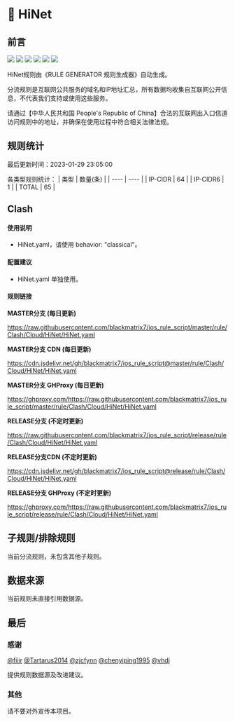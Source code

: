 # 🧸 HiNet

## 前言

![](https://shields.io/badge/-移除重复规则-ff69b4) ![](https://shields.io/badge/-DOMAIN与DOMAIN--SUFFIX合并-green) ![](https://shields.io/badge/-DOMAIN--SUFFIX间合并-critical) ![](https://shields.io/badge/-DOMAIN与DOMAIN--KEYWORD合并-9cf) ![](https://shields.io/badge/-DOMAIN--SUFFIX与DOMAIN--KEYWORD合并-blue) ![](https://shields.io/badge/-IP--CIDR(6)合并-blueviolet) 

HiNet规则由《RULE GENERATOR 规则生成器》自动生成。

分流规则是互联网公共服务的域名和IP地址汇总，所有数据均收集自互联网公开信息，不代表我们支持或使用这些服务。

请通过【中华人民共和国 People's Republic of China】合法的互联网出入口信道访问规则中的地址，并确保在使用过程中符合相关法律法规。

## 规则统计

最后更新时间：2023-01-29 23:05:00

各类型规则统计：
| 类型 | 数量(条)  | 
| ---- | ----  |
| IP-CIDR | 64  | 
| IP-CIDR6 | 1  | 
| TOTAL | 65  | 


## Clash 

#### 使用说明
- HiNet.yaml，请使用 behavior: "classical"。

#### 配置建议
- HiNet.yaml 单独使用。

#### 规则链接
**MASTER分支 (每日更新)**

https://raw.githubusercontent.com/blackmatrix7/ios_rule_script/master/rule/Clash/Cloud/HiNet/HiNet.yaml

**MASTER分支 CDN (每日更新)**

https://cdn.jsdelivr.net/gh/blackmatrix7/ios_rule_script@master/rule/Clash/Cloud/HiNet/HiNet.yaml

**MASTER分支 GHProxy (每日更新)**

https://ghproxy.com/https://raw.githubusercontent.com/blackmatrix7/ios_rule_script/master/rule/Clash/Cloud/HiNet/HiNet.yaml

**RELEASE分支 (不定时更新)**

https://raw.githubusercontent.com/blackmatrix7/ios_rule_script/release/rule/Clash/Cloud/HiNet/HiNet.yaml

**RELEASE分支CDN (不定时更新)**

https://cdn.jsdelivr.net/gh/blackmatrix7/ios_rule_script@release/rule/Clash/Cloud/HiNet/HiNet.yaml

**RELEASE分支 GHProxy (不定时更新)**

https://ghproxy.com/https://raw.githubusercontent.com/blackmatrix7/ios_rule_script/release/rule/Clash/Cloud/HiNet/HiNet.yaml

## 子规则/排除规则


当前分流规则，未包含其他子规则。

## 数据来源

当前规则未直接引用数据源。

## 最后

### 感谢

[@fiiir](https://github.com/fiiir) [@Tartarus2014](https://github.com/Tartarus2014) [@zjcfynn](https://github.com/zjcfynn) [@chenyiping1995](https://github.com/chenyiping1995) [@vhdj](https://github.com/vhdj)

提供规则数据源及改进建议。

### 其他

请不要对外宣传本项目。